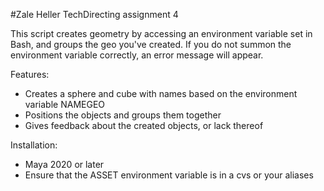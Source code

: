 #Zale Heller TechDirecting assignment 4

This script creates geometry by accessing an environment variable set in Bash, and groups the geo you've created.
If you do not summon the environment variable correctly, an error message will appear.  

Features: 
- Creates a sphere and cube with names based on the environment variable NAMEGEO
- Positions the objects and groups them together
- Gives feedback about the created objects, or lack thereof

Installation: 
- Maya 2020 or later 
- Ensure that the ASSET environment variable is in a cvs or your aliases 
